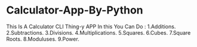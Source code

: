 # Calculator-App-By-Python
This Is A Calculator CLI Thing-y APP In this You Can Do :
1.Additions.
2.Subtractions.
3.Divisions.
4.Multiplications.
5.Squares.
6.Cubes.
7.Square Roots.
8.Moduluses.
9.Power.
